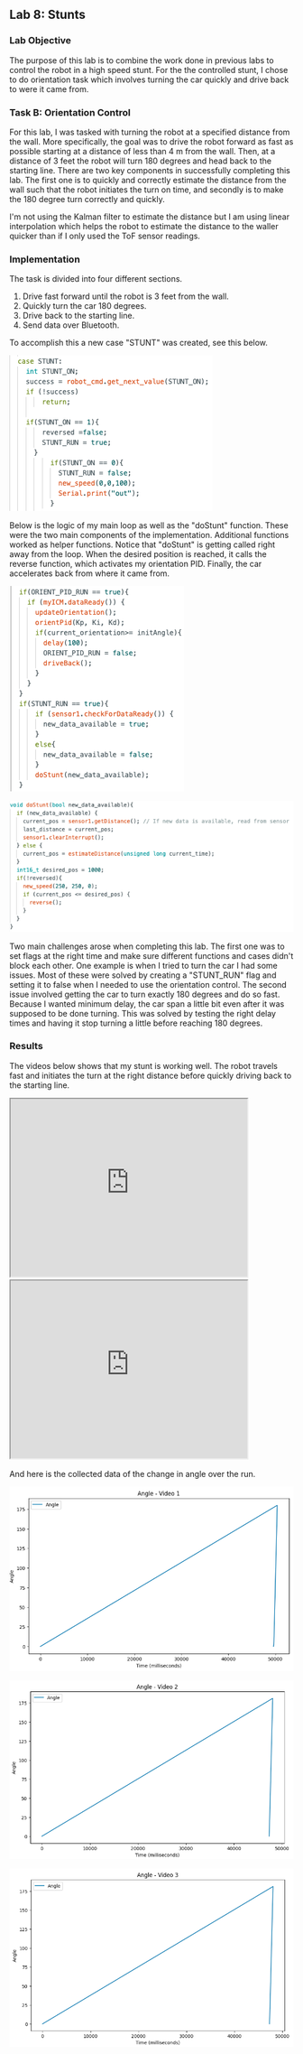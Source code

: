 ## Lab 8: Stunts

### Lab Objective

The purpose of this lab is to combine the work done in previous labs to control the robot in a high speed stunt. For the the controlled stunt, I chose to do orientation task which involves turning the car quickly and drive back to were it came from.

### Task B: Orientation Control

For this lab, I was tasked with turning the robot at a specified distance from the wall. More specifically, the goal was to drive the robot forward as fast as possible starting at a distance of less than 4 m from the wall. Then, at a distance of 3 feet the robot will turn 180 degrees and head back to the starting line. There are two key components in successfully completing this lab. The first one is to quickly and correctly estimate the distance from the wall such that the robot initiates the turn on time, and secondly is to make the 180 degree turn correctly and quickly.

I'm not using the Kalman filter to estimate the distance but I am using linear interpolation which helps the robot to estimate the distance to the waller quicker than if I only used the ToF sensor readings.

### Implementation

The task is divided into four different sections.

1. Drive fast forward until the robot is 3 feet from the wall.
2. Quickly turn the car 180 degrees.
3. Drive back to the starting line.
4. Send data over Bluetooth.

To accomplish this a new case "STUNT" was created, see this below.

![advert](https://github.com/segergabriel/FastRobots/blob/main/images/8stunt.png?raw=true)

Below is the logic of my main loop as well as the "doStunt" function. These were the two main components of the implementation. Additional functions worked as helper functions. Notice that "doStunt" is getting called right away from the loop. When the desired position is reached, it calls the reverse function, which activates my orientation PID. Finally, the car accelerates back from where it came from. 

![advert](https://github.com/segergabriel/FastRobots/blob/main/images/8loop.png?raw=true)

![advert](https://github.com/segergabriel/FastRobots/blob/main/images/8dostunt.png?raw=true)

Two main challenges arose when completing this lab. The first one was to set flags at the right time and make sure different functions and cases didn't block each other. One example is when I tried to turn the car I had some issues. Most of these were solved by creating a "STUNT_RUN" flag and setting it to false when I needed to use the orientation control. The second issue involved getting the car to turn exactly 180 degrees and do so fast. Because I wanted minimum delay, the car span a little bit even after it was supposed to be done turning. This was solved by testing the right delay times and having it stop turning a little before reaching 180 degrees. 

### Results

The videos below shows that my stunt is working well. The robot travels fast and initiates the turn at the right distance before quickly driving back to the starting line. 

<iframe width="420" height="315"
src="https://www.youtube.com/embed/aCwjjnbXuHA">
</iframe>

<iframe width="420" height="315"
src="https://www.youtube.com/embed/k-J3iqWiaH4">
</iframe>

And here is the collected data of the change in angle over the run.

![advert](https://github.com/segergabriel/FastRobots/blob/main/images/8angle1.png?raw=true)

![advert](https://github.com/segergabriel/FastRobots/blob/main/images/8angle2.png?raw=true)

![advert](https://github.com/segergabriel/FastRobots/blob/main/images/8angle3.png?raw=true)
